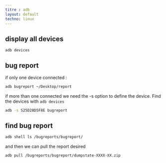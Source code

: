 ```yaml
---
titre : adb
layout: default
techno: linux
---
```


## display all devices 

```bash
adb devices
```

## bug report

if only one device connected :
```bash
adb bugreport ~/Desktop/report
```

if more than one connected we need the -s option to define the device. Find the devices with `adb devices`

```bash
adb -s S25D28D5F8E bugreport
```

## find bug report

```bash
adb shell ls /bugreports/bugreport/
```

and then we can pull the report desired

```bash
adb pull /bugreports/bugreport/dumpstate-XXXX-XX.zip
```